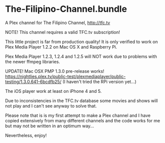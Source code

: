 # The-Filipino-Channel.bundle
A Plex channel for The Filipino Channel, http://tfc.tv

NOTE! This channel requires a valid TFC.tv subscription!

This little project is far from production quality! 
It is only verified to work on Plex Media Player 1.2.2 on Mac OS X and Raspberry Pi.

Plex Media Player 1.2.3, 1.2.4 and 1.2.5 will NOT work due to problems with the newer ffmpeg libraries.

UPDATE! Mac OSX PMP 1.3.0 pre-release works! https://nightlies.plex.tv/public-test/plexmediaplayer/public-testing/1.3.0.641-6bcdfb25/
(I haven't tried the RPi version yet...)

The iOS player work at least on iPhone 4 and 5.

Due to inconsistencies in the TFC.tv database some movies and shows will not play and I can't see anyway to solve that.

Please note that is is my first attempt to make a Plex channel and I have copied extensively from many different channels
and the code works for me but may not be written in an optimum way...

Nevertheless, enjoy!


